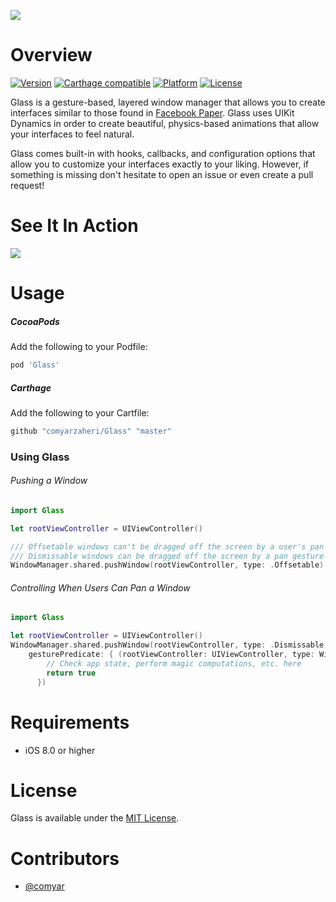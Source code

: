 ![](header.png)

# Overview
[![Version](http://img.shields.io/cocoapods/v/Glass.svg)](http://cocoapods.org/?q=Glass)
[![Carthage compatible](https://img.shields.io/badge/Carthage-compatible-4BC51D.svg?style=flat)](https://github.com/comyarzaheri/Glass)
[![Platform](http://img.shields.io/cocoapods/p/Glass.svg)]()
[![License](http://img.shields.io/cocoapods/l/Glass.svg)](https://github.com/comyarzaheri/Glass/blob/master/LICENSE)

Glass is a gesture-based, layered window manager that allows you to create interfaces similar to those found in [Facebook Paper](https://www.facebook.com/paper/). Glass uses UIKit Dynamics in order to create beautiful, physics-based animations that allow your interfaces to feel natural.

Glass comes built-in with hooks, callbacks, and configuration options that allow you to customize your interfaces exactly to your liking. However, if something is missing don't hesitate to open an issue or even create a pull request!

# See It In Action

![](example.gif)

# Usage 

##### CocoaPods

Add the following to your Podfile:

```ruby
pod 'Glass'
```
##### Carthage 

Add the following to your Cartfile:

```ruby
github "comyarzaheri/Glass" "master"
```

### Using Glass

###### Pushing a Window

```swift
import Glass

let rootViewController = UIViewController()

/// Offsetable windows can't be dragged off the screen by a user's pan gesture
/// Dismissable windows can be dragged off the screen by a pan gesture to be dismissed
WindowManager.shared.pushWindow(rootViewController, type: .Offsetable)
```

###### Controlling When Users Can Pan a Window

```swift
import Glass

let rootViewController = UIViewController()
WindowManager.shared.pushWindow(rootViewController, type: .Dismissable, style: .None, 
	gesturePredicate: { (rootViewController: UIViewController, type: WindowType) -> (Bool) in
		// Check app state, perform magic computations, etc. here
        return true
      })
```

# Requirements

* iOS 8.0 or higher

# License 

Glass is available under the [MIT License](LICENSE).

# Contributors

* [@comyar](https://github.com/comyar)
